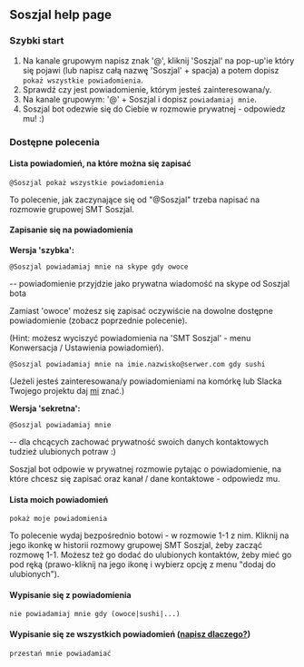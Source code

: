 ## Soszjal help page

### Szybki start

1. Na kanale grupowym napisz znak '@', kliknij 'Soszjal' na pop-up'ie który się pojawi (lub napisz całą nazwę 'Soszjal' + spacja) a potem dopisz ```pokaż wszystkie powiadomienia```.
2. Sprawdź czy jest powiadomienie, którym jesteś zainteresowana/y.
3. Na kanale grupowym: '@' + Soszjal i dopisz ```powiadamiaj mnie```.
4. Soszjal bot odezwie się do Ciebie w rozmowie prywatnej - odpowiedz mu! :)

### Dostępne polecenia

#### Lista powiadomień, na które można się zapisać
```
@Soszjal pokaż wszystkie powiadomienia
```
To polecenie, jak zaczynające się od "@Soszjal" trzeba napisać na rozmowie grupowej SMT Soszjal.

#### Zapisanie się na powiadomienia

**Wersja 'szybka':**
```
@Soszjal powiadamiaj mnie na skype gdy owoce
```
-- powiadomienie przyjdzie jako prywatna wiadomość na skype od Soszjal bota 

Zamiast 'owoce' możesz się zapisać oczywiście na dowolne dostępne powiadomienie (zobacz poprzednie polecenie).

(Hint: możesz wyciszyć powiadomienia na 'SMT Soszjal' - menu Konwersacja / Ustawienia powiadomień).

```
@Soszjal powiadamiaj mnie na imie.nazwisko@serwer.com gdy sushi
```

(Jeżeli jesteś zainteresowana/y powiadomieniami na komórkę lub Slacka Twojego projektu daj [mi](mailto:marek.labuzek@intive.com) znać.)

**Wersja 'sekretna':**
```
@Soszjal powiadamiaj mnie
```
-- dla chcących zachować prywatność swoich danych kontaktowych tudzież ulubionych potraw :)

Soszjal bot odpowie w prywatnej rozmowie pytając o powiadomienie, na które chcesz się zapisać oraz kanał / dane kontaktowe - odpowiedz mu.

#### Lista moich powiadomień
```
pokaż moje powiadomienia
```
To polecenie wydaj bezpośrednio botowi - w rozmowie 1-1 z nim. Kliknij na jego ikonkę w historii rozmowy grupowej SMT Soszjal, żeby zacząć rozmowę 1-1. Możesz też go dodać do ulubionych kontaktów, żeby mieć go pod ręką (prawo-kliknij na jego ikonę i wybierz opcję z menu "dodaj do ulubionych").

#### Wypisanie się z powiadomienia
```
nie powiadamiaj mnie gdy (owoce|sushi|...)
```

#### Wypisanie się ze wszystkich powiadomień ([napisz dlaczego?](mailto:marek.labuzek@intive.com?subject=Wypisuję%20się%20z%20powiadomień%2C%20bo...))
```
przestań mnie powiadamiać
```

